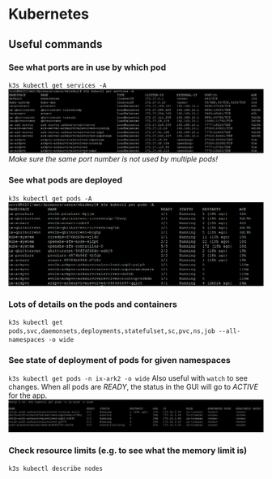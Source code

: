 # Kubernetes

## Useful commands

### See what ports are in use by which pod
`k3s kubectl get services -A`
![Kubernetes ports](./images/ark_k3s_ports.png "Kubernetes ports in use")
_Make sure the same port number is not used by multiple pods!_

### See what pods are deployed
`k3s kubectl get pods -A`
![Kubernetes pods](./images/ark_k3s_pods.png "Kubernetes deployed pods")

### Lots of details on the pods and containers
`k3s kubectl get pods,svc,daemonsets,deployments,statefulset,sc,pvc,ns,job --all-namespaces -o wide`

### See state of deployment of pods for given namespaces
`k3s kubectl get pods -n ix-ark2 -o wide`
Also useful with `watch` to see changes. 
When all pods are _READY_, the status in the GUI will go to _ACTIVE_ for the app.
![Kubernetes pods status](./images/ark_k3s_pods_status.png "Kubernetes pods status for namespace")

### Check resource limits (e.g. to see what the memory limit is)
`k3s kubectl describe nodes`


